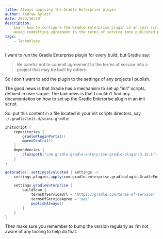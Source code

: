 ```yaml
---
title: Always applying the Gradle Enterprise plugin
author: Andrew Aylett
date: 2023/10/29
description:
    Learn how to configure the Gradle Enterprise plugin in an init script to
    avoid committing agreement to the terms of service into published projects.
tags:
    - Technology
---
```


I want to run the Gradle Enterprise plugin for every build, but Gradle say:

> Be careful not to commit agreement to the terms of service into a project that
> may be built by others.

So I don't want to add the plugin to the settings of any projects I publish.

The good news is that Gradle has a mechanism to set up "init" scripts, defined
in user scope. The bad news is that I couldn't find any documentation on how to
set up the Gradle Enterprise plugin in an init script.

So: put this content in a file located in your init scripts directors, say
`~/.gradle/init.d/scans.gradle`:

```groovy
initscript {
    repositories {
        gradlePluginPortal()
        mavenCentral()
    }
    dependencies {
        classpath("com.gradle:gradle-enterprise-gradle-plugin:3.15.1")
    }
}

getGradle().settingsEvaluated { settings ->
    settings.plugins.apply(com.gradle.enterprise.gradleplugin.GradleEnterprisePlugin)

    settings.gradleEnterprise {
        buildScan {
            termsOfServiceUrl = "https://gradle.com/terms-of-service"
            termsOfServiceAgree = "yes"
            publishAlways()
        }
    }
}
```

Then make sure you remember to bump the version regularly as I'm not aware of
any tooling to help do that.
